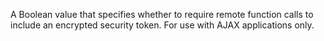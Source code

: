 A Boolean value that specifies whether to require remote function calls to include an encrypted security token. For use with AJAX applications only.
